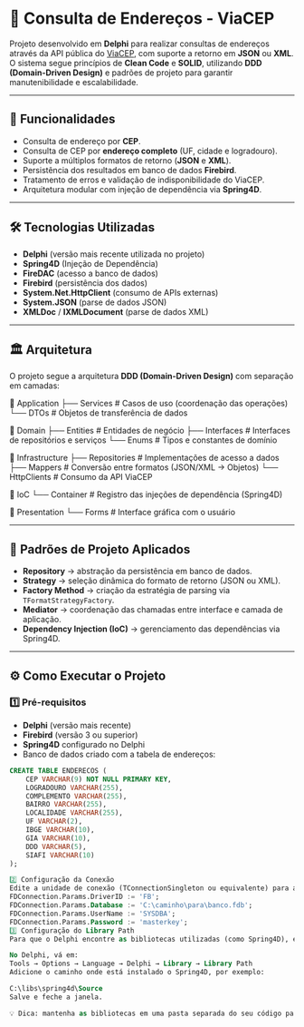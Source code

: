 # 📍 Consulta de Endereços - ViaCEP

Projeto desenvolvido em **Delphi** para realizar consultas de endereços através da API pública do [ViaCEP](https://viacep.com.br), com suporte a retorno em **JSON** ou **XML**.  
O sistema segue princípios de **Clean Code** e **SOLID**, utilizando **DDD (Domain-Driven Design)** e padrões de projeto para garantir manutenibilidade e escalabilidade.

---

## 🚀 Funcionalidades

- Consulta de endereço por **CEP**.
- Consulta de CEP por **endereço completo** (UF, cidade e logradouro).
- Suporte a múltiplos formatos de retorno (**JSON** e **XML**).
- Persistência dos resultados em banco de dados **Firebird**.
- Tratamento de erros e validação de indisponibilidade do ViaCEP.
- Arquitetura modular com injeção de dependência via **Spring4D**.

---

## 🛠 Tecnologias Utilizadas

- **Delphi** (versão mais recente utilizada no projeto)
- **Spring4D** (Injeção de Dependência)
- **FireDAC** (acesso a banco de dados)
- **Firebird** (persistência dos dados)
- **System.Net.HttpClient** (consumo de APIs externas)
- **System.JSON** (parse de dados JSON)
- **XMLDoc** / **IXMLDocument** (parse de dados XML)

---

## 🏛 Arquitetura

O projeto segue a arquitetura **DDD (Domain-Driven Design)** com separação em camadas:

📂 Application
├── Services # Casos de uso (coordenação das operações)
└── DTOs # Objetos de transferência de dados

📂 Domain
├── Entities # Entidades de negócio
├── Interfaces # Interfaces de repositórios e serviços
└── Enums # Tipos e constantes de domínio

📂 Infrastructure
├── Repositories # Implementações de acesso a dados
├── Mappers # Conversão entre formatos (JSON/XML -> Objetos)
└── HttpClients # Consumo da API ViaCEP

📂 IoC
└── Container # Registro das injeções de dependência (Spring4D)

📂 Presentation
└── Forms # Interface gráfica com o usuário



---

## 🎯 Padrões de Projeto Aplicados

- **Repository** → abstração da persistência em banco de dados.
- **Strategy** → seleção dinâmica do formato de retorno (JSON ou XML).
- **Factory Method** → criação da estratégia de parsing via `TFormatStrategyFactory`.
- **Mediator** → coordenação das chamadas entre interface e camada de aplicação.
- **Dependency Injection (IoC)** → gerenciamento das dependências via Spring4D.

---

## ⚙️ Como Executar o Projeto

### 1️⃣ Pré-requisitos
- **Delphi** (versão mais recente)
- **Firebird** (versão 3 ou superior)
- **Spring4D** configurado no Delphi
- Banco de dados criado com a tabela de endereços:

```sql
CREATE TABLE ENDERECOS (
    CEP VARCHAR(9) NOT NULL PRIMARY KEY,
    LOGRADOURO VARCHAR(255),
    COMPLEMENTO VARCHAR(255),
    BAIRRO VARCHAR(255),
    LOCALIDADE VARCHAR(255),
    UF VARCHAR(2),
    IBGE VARCHAR(10),
    GIA VARCHAR(10),
    DDD VARCHAR(5),
    SIAFI VARCHAR(10)
);

2️⃣ Configuração da Conexão
Edite a unidade de conexão (TConnectionSingleton ou equivalente) para apontar para o seu banco de dados Firebird:
FDConnection.Params.DriverID := 'FB';
FDConnection.Params.Database := 'C:\caminho\para\banco.fdb';
FDConnection.Params.UserName := 'SYSDBA';
FDConnection.Params.Password := 'masterkey';
3️⃣ Configuração do Library Path
Para que o Delphi encontre as bibliotecas utilizadas (como Spring4D), é necessário configurar o Library Path:

No Delphi, vá em:
Tools → Options → Language → Delphi → Library → Library Path
Adicione o caminho onde está instalado o Spring4D, por exemplo:

C:\libs\spring4d\Source
Salve e feche a janela.

💡 Dica: mantenha as bibliotecas em uma pasta separada do seu código para facilitar manutenção e atualização.

